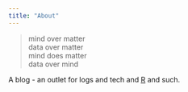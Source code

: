 ```yaml
---
title: "About"
---
```



> mind over matter <br> 
> data over matter <br>
> mind does matter <br>
> data over mind <br>


A blog - an outlet for logs and tech and [R](https://cran.r-project.org/) and such. 
